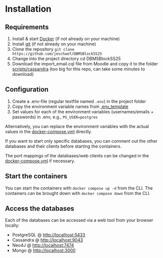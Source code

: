 # Installation

## Requirements

1. Install & start [Docker](https://docs.docker.com/get-started/get-docker/) (if not already on your machine)
2. Install [git](https://git-scm.com/book/en/v2/Getting-Started-Installing-Git) (if not already on your machine)
3. Clone the repository `git clone https://github.com/jeschaef/DBMSBlockSS25`
4. Change into the project directory cd DBMSBlockSS25
5. Download the import_email.cql file from Moodle and copy it to the folder [scripts/cassandra](scripts/cassandra) (too big for this repo, can take some minutes to download)

## Configuration

1. Create a .env-file (regular textfile named `.env`) in the project folder
2. Copy the environment variable names from [.env_template](.env_template)
3. Set values for each of the environment variables (usernames/emails + passwords) in .env, e.g., `PG_USER=postgres`

Alternatively, you can replace the environment variables with the actual values in the [docker-compose.yml](docker-compose.yml) directly.

If you want to start only specific databases, you can comment out the other databases and their clients before starting the containers.

The port mappings of the databases/web clients can be changed in the [docker-compose.yml](docker-compose.yml) if necessary.

## Start the containers

You can start the containers with `docker compose up -d` from the CLI. 
The containers can be brought down with `docker compose down` from the CLI.

## Access the databases

Each of the databases can be accessed via a web tool from your browser locally:
- PostgreSQL @ [http://localhost:5433](http://localhost:5433)
- Cassandra @ [http://localhost:9043](http://localhost:9043)
- Neo4J @ [http://localhost:7474](http://localhost:7474)
- Mongo @ [http://localhost:3000](http://localhost:3000)